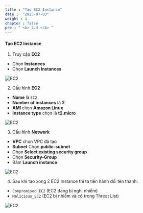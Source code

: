 ```yaml
---
title : "Tạo EC2 Instance"
date :  "2025-07-03" 
weight : 4
chapter : false
pre : " <b> 2.4 </b> "
---
```


#### Tạo EC2 Instance

1. Truy cập **EC2**
- Chọn **Instances** 
- Chọn **Launch Instances**

![EC2](/images/2.prerequisite/Chuanbi-(14).png)

2. Cấu hình **EC2**
- **Name** là `EC2`
- **Number of instances** là **2**
- **AMI** chọn **Amazon Linux**
- **Instance type** chọn là **t2.micro**

![EC2](/images/2.prerequisite/Chuanbi-(15).png)

3. Cấu hình **Network**
- **VPC** chọn VPC đã tạo
- **Subnet** Chọn **public-subnet**
- Chọn **Select existing security group**
- Chọn **Security-Group**
- Bấm **Launch instance**

![EC2](/images/2.prerequisite/Chuanbi-(16).png)

4. Sau khi tạo xong 2 EC2 Instance thì ta tiến hành đổi tên thành:
- `Compromised_EC2` (EC2 đang bị nghi nhiễm)
- `Malicious_EC2` (EC2 bị nhiễm và có trong Threat List)

![EC2](/images/2.prerequisite/Chuanbi-(17).png)